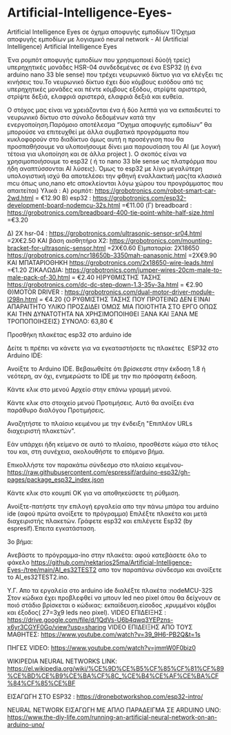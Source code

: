 # Artificial-Intelligence-Eyes-
Artificial Intelligence Eyes σε όχημα αποφυγής εμποδίων
1)Όχημα αποφυγής εμποδίων με λογισμικό neural network - AI (Artificial Intelligence)
Artificial Intelligence Eyes

Ένα ρομπότ αποφυγής εμποδίων που χρησιμοποιεί δύο(ή τρείς) υπερηχητικές μονάδες  HSR-04 συνδεδεμένες σε ένα ESP32 (ή ένα arduino nano 33 ble sense) που τρέχει  νευρωνικό δίκτυο για να ελέγξει τις κινήσεις του.Το νευρωνικό δίκτυο έχει δύο κόμβους εισόδου από τις υπερηχητικές μονάδες και πέντε κόμβους εξόδου, στρίψτε αριστερά, στρίψτε δεξιά, ελαφριά αριστερά, ελαφριά δεξιά και  ευθεία.

Ο στόχος μας είναι να χρειάζονται ένα ή δύο λεπτά για να εκπαιδευτεί το νευρωνικό δίκτυο στο σύνολο δεδομένων κατά την ενεργοποίηση.Παρόμοιο αποτέλεσμα “Όχημα αποφυγής εμποδίων” θα μπορούσε να επιτευχθεί με άλλα συμβατικά προγράμματα που κυκλοφορούν στο διαδίκτυο όμως αυτή η προσέγγιση που θα προσπαθήσουμε να υλοποιήσουμε δίνει μια παρουσίαση του AI (με λογική τέτοια για υλοποίηση και σε άλλα project ).
Ο σκοπός είναι να χρησιμοποιήσουμε το esp32 ( ή το nano 33 ble sense ως πλατφόρμα που ήδη αναπτύσσονται AI λύσεις). Όμως το esp32 με λίγο μεγαλύτερη υπολογιστική ισχύ θα αποτελέσει την φθηνή εναλλακτική μας(τα κλασικά mcu όπως uno,nano etc αποκλείονται λόγω χώρου του προγράμματος που απαιτείται)
Υλικά : 
Α) ρομπότ: https://grobotronics.com/robot-smart-car-2wd.html  = €12.90
Β)  esp32 : https://grobotronics.com/esp32-development-board-nodemcu-32s.html =€11.00
(Γ) breadboard : https://grobotronics.com/breadboard-400-tie-point-white-half-size.html =€3.20
 
Δ) 2Χ hsr-04 : https://grobotronics.com/ultrasonic-sensor-sr04.html  =2Χ€2.50  ΚΑΙ βάση αισθητήρα Χ2: https://grobotronics.com/mounting-bracket-for-ultrasonic-sensor.html =2Χ€0.60
Ε)μπαταρία: 2Χ18650 https://grobotronics.com/ncr18650b-3350mah-panasonic.html =2Χ€9.90
ΚΑΙ ΜΠΑΤΑΡΙΟΘΗΚΗ https://grobotronics.com/2x18650-wire-leads.html  =€1.20
Ζ)ΚΑΛΩΔΙΑ: https://grobotronics.com/jumper-wires-20cm-male-to-male-pack-of-30.html = €2.40
 Η)ΡΥΘΜΙΣΤΗΣ ΤΑΣΗΣ https://grobotronics.com/dc-dc-step-down-1.3-35v-3a.html = €2.90 
Θ)MOTOR DRIVER : https://grobotronics.com/dual-motor-driver-module-l298n.html = €4.20
{Ο ΡΥΘΜΙΣΤΗΣ ΤΑΣΗΣ ΠΟΥ ΠΡΟΤΕΙΝΩ ΔΕΝ ΕΊΝΑΙ ΑΠΑΡΑΙΤΗΤΟ ΥΛΙΚΟ ΠΡΟΣΔΙΔΕΙ ΌΜΩΣ ΜΙΑ ΠΟΙΟΤΗΤΑ ΣΤΟ ΕΡΓΟ ΟΠΩΣ ΚΑΙ ΤΗΝ ΔΥΝΑΤΟΤΗΤΑ ΝΑ ΧΡΗΣΙΜΟΠΟΙΗΘΕΙ ΞΑΝΑ ΚΑΙ ΞΑΝΑ ΜΕ ΤΡΟΠΟΠΟΙΗΣΕΙΣ}
ΣΥΝΟΛΟ: 63,80 €

Προσθήκη πλακέτας esp32 στο arduino ide

Δείτε τι πρέπει να κάνετε για να εγκαταστήσετε τις πλακέτες  ESP32 στο Arduino IDE:

Ανοίξτε το Arduino IDE. Βεβαιωθείτε ότι βρίσκεστε στην έκδοση 1.8 ή νεότερη, αν όχι, ενημερώστε το IDE με την πιο πρόσφατη έκδοση.

Κάντε κλικ στο μενού Αρχείο στην επάνω γραμμή μενού.

Κάντε κλικ στο στοιχείο μενού Προτιμήσεις. Αυτό θα ανοίξει ένα παράθυρο διαλόγου Προτιμήσεις.

Αναζητήστε το πλαίσιο κειμένου με την ένδειξη "Επιπλέον URLs διαχειριστή πλακετών".

Εάν υπάρχει ήδη κείμενο σε αυτό το πλαίσιο, προσθέστε κώμα στο τέλος του και, στη συνέχεια, ακολουθήστε το επόμενο βήμα.

Επικολλήστε τον παρακάτω σύνδεσμο στο πλαίσιο κειμένου-https://raw.githubusercontent.com/espressif/arduino-esp32/gh-pages/package_esp32_index.json

Κάντε κλικ στο κουμπί OK για να αποθηκεύσετε τη ρύθμιση.

Ανοίξτε-πατήστε την επιλογή εργαλεία απο την πάνω μπάρα του arduino ide (αφού πρώτα ανοίξετε το πρόγραμμα)
Επιλέξτε πλακέτα και μετά διαχειριστής πλακετών.
Γράφετε esp32 και επιλέγετε Esp32 (by espresif).Έπειτα εγκατάσταση.

3ο βήμα:

Ανεβάστε το πρόγραμμα-ino στην πλακέτα: αφού κατεβάσετε όλο το φάκελο https://github.com/nektarios25ma/Artificial-Intelligence-Eyes-/tree/main/AI_es32TEST2 απο τον παραπάνω σύνδεσμο και ανοίξετε το AI_es32TEST2.ino.


Υ.Γ. Απο τα εργαλεία στο arduino ide διαλέξτε πλακέτα :nodeMCU-32S
Στον κώδικα έχει προβλεφθεί να μπουν led neo pixel όπου θα δείχνουν σε ποιό στάδιο βρίσκεται ο κώδικας: εκπαίδευση.είσοδος ,κρυμμένοι κόμβοι και έξοδος( 27=3χ9 leds neo pixel).
VIDEO ΕΠΙΔΕΙΞΗΣ : https://drive.google.com/file/d/1QdVs-U6b4qwq3YEPzns-x6yr3CGYF0Go/view?usp=sharing
VIDEO ΕΠΙΔΕΙΞΗΣ ΑΠΟ ΤΟΥΣ ΜΑΘΗΤΕΣ: https://www.youtube.com/watch?v=39_9H6-PB2Q&t=1s

ΠΗΓΕΣ
VIDEO: https://www.youtube.com/watch?v=jmmW0F0biz0

WIKIPEDIA NEURAL NETWORKS LINK: https://el.wikipedia.org/wiki/%CE%9D%CE%B5%CF%85%CF%81%CF%89%CE%BD%CE%B9%CE%BA%CF%8C_%CE%B4%CE%AF%CE%BA%CF%84%CF%85%CE%BF

 

ΕΙΣΑΓΩΓΗ ΣΤΟ ESP32 : https://dronebotworkshop.com/esp32-intro/

 

NEURAL NETWORK ΕΙΣΑΓΩΓΗ ΜΕ ΑΠΛΟ ΠΑΡΑΔΕΙΓΜΑ ΣΕ ARDUINO UNO: https://www.the-diy-life.com/running-an-artificial-neural-network-on-an-arduino-uno/

 
